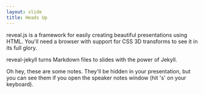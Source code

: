 ```yaml
---
layout: slide
title: Heads Up
---
```


reveal.js is a framework for easily creating beautiful presentations using HTML. You'll need a browser with support for CSS 3D transforms to see it in its full glory.

reveal-jekyll turns Markdown files to slides with the power of Jekyll.

<aside markdown="1" class="notes">
Oh hey, these are some notes. They'll be hidden in your presentation, but you can see them if you open the speaker notes window (hit 's' on your keyboard).
</aside>
